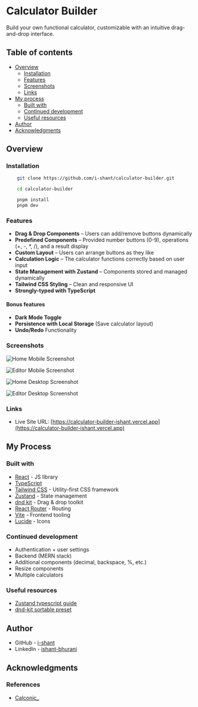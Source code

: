 # Calculator Builder

Build your own functional calculator, customizable with an intuitive drag-and-drop interface.

## Table of contents

- [Overview](#overview)
  - [Installation](#installation)
  - [Features](#features)
  - [Screenshots](#screenshots)
  - [Links](#links)
- [My process](#my-process)
  - [Built with](#built-with)
  - [Continued development](#continued-development)
  - [Useful resources](#useful-resources)
- [Author](#author)
- [Acknowledgments](#acknowledgments)

## Overview

### Installation

```bash
    git clone https://github.com/i-shant/calculator-builder.git

    cd calculator-builder

    pnpm install
    pnpm dev
```

### Features

- **Drag & Drop Components** – Users can add/remove buttons dynamically
- **Predefined Components** – Provided number buttons (0-9), operations (+, -, \*, /), and a result display
- **Custom Layout** – Users can arrange buttons as they like
- **Calculation Logic** – The calculator functions correctly based on user input
- **State Management with Zustand** – Components stored and managed dynamically
- **Tailwind CSS Styling** – Clean and responsive UI
- **Strongly-typed with TypeScript**

#### Bonus features

- **Dark Mode Toggle**
- **Persistence with Local Storage** (Save calculator layout)
- **Undo/Redo** Functionality

### Screenshots

![Home Mobile Screenshot](https://raw.githubusercontent.com/i-shant/calculator-builder/refs/heads/main/screenshots/home-mobile.png)

![Editor Mobile Screenshot](https://raw.githubusercontent.com/i-shant/calculator-builder/refs/heads/main/screenshots/editor-mobile.png)

![Home Desktop Screenshot](https://raw.githubusercontent.com/i-shant/calculator-builder/refs/heads/main/screenshots/home-desktop.png)

![Editor Desktop Screenshot](https://raw.githubusercontent.com/i-shant/calculator-builder/refs/heads/main/screenshots/editor-desktop.png)

### Links

- Live Site URL: [https://calculator-builder-ishant.vercel.app](https://calculator-builder-ishant.vercel.app)

## My Process

### Built with

- [React](https://react.dev/) - JS library
- [TypeScript](https://www.typescriptlang.org/)
- [Tailwind CSS](https://tailwindcss.com/) - Utility-first CSS framework
- [Zustand](https://zustand.docs.pmnd.rs/) - State management
- [dnd kit](https://dndkit.com/) - Drag & drop toolkit
- [React Router](https://reactrouter.com/) - Routing
- [Vite](https://vite.dev/) - Frontend tooling
- [Lucide](https://lucide.dev/) - Icons

### Continued development

- Authentication + user settings
- Backend (MERN stack)
- Additional components (decimal, backspace, %, etc.)
- Resize components
- Multiple calculators

### Useful resources

- [Zustand typescript guide](https://zustand.docs.pmnd.rs/guides/typescript)
- [dnd-kit sortable preset](https://docs.dndkit.com/presets/sortable)

## Author

- GitHub - [i-shant](https://github.com/i-shant)
- LinkedIn - [ishant-bhurani](https://linkedin.com/in/ishant-bhurani)

## Acknowledgments

### References

- [Calconic\_](https://www.calconic.com/?hl=en-IN)
